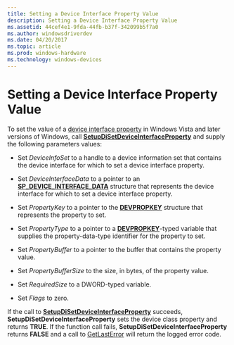 ```yaml
---
title: Setting a Device Interface Property Value
description: Setting a Device Interface Property Value
ms.assetid: 44cef4e1-9fda-44fb-b37f-342099b5f7a0
ms.author: windowsdriverdev
ms.date: 04/20/2017
ms.topic: article
ms.prod: windows-hardware
ms.technology: windows-devices
---
```


# Setting a Device Interface Property Value


To set the value of a [device interface property](https://msdn.microsoft.com/library/windows/hardware/ff541409) in Windows Vista and later versions of Windows, call [**SetupDiSetDeviceInterfaceProperty**](https://msdn.microsoft.com/library/windows/hardware/ff552158) and supply the following parameters values:

-   Set *DeviceInfoSet* to a handle to a device information set that contains the device interface for which to set a device interface property.

-   Set *DeviceInterfaceData* to a pointer to an [**SP_DEVICE_INTERFACE_DATA**](https://msdn.microsoft.com/library/windows/hardware/ff552342) structure that represents the device interface for which to set a device interface property.

-   Set *PropertyKey* to a pointer to the [**DEVPROPKEY**](https://msdn.microsoft.com/library/windows/hardware/ff543544) structure that represents the property to set.

-   Set *PropertyType* to a pointer to a [**DEVPROPKEY**](https://msdn.microsoft.com/library/windows/hardware/ff543544)-typed variable that supplies the property-data-type identifier for the property to set.

-   Set *PropertyBuffer* to a pointer to the buffer that contains the property value.

-   Set *PropertyBufferSize* to the size, in bytes, of the property value.

-   Set *RequiredSize* to a DWORD-typed variable.

-   Set *Flags* to zero.

If the call to [**SetupDiSetDeviceInterfaceProperty**](https://msdn.microsoft.com/library/windows/hardware/ff552158) succeeds, **SetupDiSetDeviceInterfaceProperty** sets the device class property and returns **TRUE**. If the function call fails, **SetupDiSetDeviceInterfaceProperty** returns **FALSE** and a call to [GetLastError](http://go.microsoft.com/fwlink/p/?linkid=169416) will return the logged error code.

 

 





